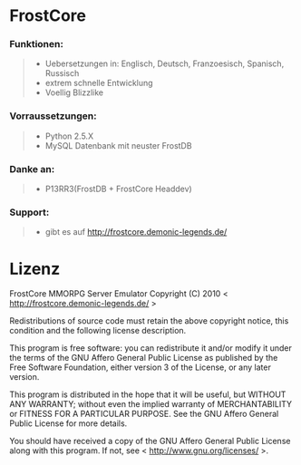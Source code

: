 # FrostCore
### Funktionen:
>- Uebersetzungen in: Englisch, Deutsch, Franzoesisch, Spanisch, Russisch 
>- extrem schnelle Entwicklung 
>- Voellig Blizzlike 

### Vorraussetzungen:
>- Python 2.5.X 
>- MySQL Datenbank mit neuster FrostDB 

### Danke an:
>- P13RR3(FrostDB + FrostCore Headdev)

### Support:
>- gibt es auf http://frostcore.demonic-legends.de/ 

# Lizenz
 
 FrostCore MMORPG Server Emulator 
 Copyright (C) 2010 < http://frostcore.demonic-legends.de/ > 
 
 Redistributions of source code must retain the above copyright notice, 
 this condition and the following license description. 
 
 This program is free software: you can redistribute it and/or modify 
 it under the terms of the GNU Affero General Public License as published by 
 the Free Software Foundation, either version 3 of the License, or 
 any later version. 
 
 This program is distributed in the hope that it will be useful, 
 but WITHOUT ANY WARRANTY; without even the implied warranty of 
 MERCHANTABILITY or FITNESS FOR A PARTICULAR PURPOSE.  See the 
 GNU Affero General Public License for more details. 

 You should have received a copy of the GNU Affero General Public License 
 along with this program.  If not, see < http://www.gnu.org/licenses/ >. 
